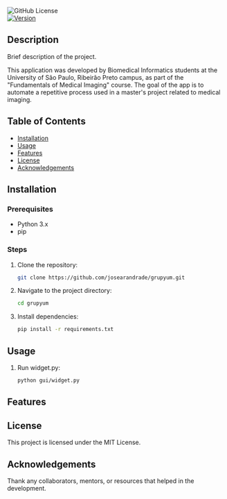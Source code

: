 ![GitHub License](https://img.shields.io/github/license/josearandrade/grupyum)  
[![Version](https://img.shields.io/badge/version-1.0-blue.svg)](VERSION)

## Description
Brief description of the project.

This application was developed by Biomedical Informatics students at the University of São Paulo, Ribeirão Preto campus, as part of the "Fundamentals of Medical Imaging" course. The goal of the app is to automate a repetitive process used in a master's project related to medical imaging.

## Table of Contents
- [Installation](#installation)
- [Usage](#usage)
- [Features](#features)
- [License](#license)
- [Acknowledgements](#acknowledgements)

## Installation

### Prerequisites
-   Python 3.x
-   pip

### Steps
1. Clone the repository:
    ```bash
    git clone https://github.com/josearandrade/grupyum.git
    ```
2. Navigate to the project directory:
    ```bash
    cd grupyum
    ```
3. Install dependencies:
    ```bash
    pip install -r requirements.txt
    ```

## Usage

1. Run widget.py:
    ```bash
    python gui/widget.py
    ```

## Features

## License

This project is licensed under the MIT License.

## Acknowledgements

Thank any collaborators, mentors, or resources that helped in the development.